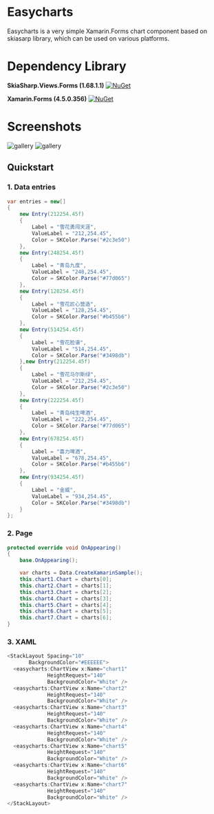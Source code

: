 # Easycharts
Easycharts is a very simple Xamarin.Forms chart component based on skiasarp library, which can be used on various platforms.

# Dependency Library
**SkiaSharp.Views.Forms (1.68.1.1)**
[![NuGet](https://img.shields.io/nuget/v/SkiaSharp.Views.Forms.svg?label=NuGet)](https://www.nuget.org/packages/SkiaSharp.Views.Forms/1.68.1.1)

**Xamarin.Forms (4.5.0.356)**
[![NuGet](https://img.shields.io/nuget/v/Xamarin.Forms.svg?label=NuGet)](https://www.nuget.org/packages/Xamarin.Forms/4.5.0.356)

# Screenshots

![gallery](Screenshots/3.png)
![gallery](Screenshots/4.png)

## Quickstart

### 1. Data entries

```csharp
var entries = new[]
{
	new Entry(212254.45f)
	{
		Label = "雪花勇闯天涯",
		ValueLabel = "212,254.45",
		Color = SKColor.Parse("#2c3e50")
	},
	new Entry(248254.45f)
	{
		Label = "青岛九度",
		ValueLabel = "248,254.45",
		Color = SKColor.Parse("#77d065")
	},
	new Entry(128254.45f)
	{
		Label = "雪花匠心营造",
		ValueLabel = "128,254.45",
		Color = SKColor.Parse("#b455b6")
	},
	new Entry(514254.45f)
	{
		Label = "雪花脸谱",
		ValueLabel = "514,254.45",
		Color = SKColor.Parse("#3498db")
	},new Entry(212254.45f)
	{
		Label = "雪花马尔斯绿",
		ValueLabel = "212,254.45",
		Color = SKColor.Parse("#2c3e50")
	},
	new Entry(222254.45f)
	{
		Label = "青岛纯生啤酒",
		ValueLabel = "222,254.45",
		Color = SKColor.Parse("#77d065")
	},
	new Entry(678254.45f)
	{
		Label = "喜力啤酒",
		ValueLabel = "678,254.45",
		Color = SKColor.Parse("#b455b6")
	},
	new Entry(934254.45f)
	{
		Label = "金威",
		ValueLabel = "934,254.45",
		Color = SKColor.Parse("#3498db")
	}
};
```

### 2. Page

```csharp
protected override void OnAppearing()
{
	base.OnAppearing();

	var charts = Data.CreateXamarinSample();
	this.chart1.Chart = charts[0];
	this.chart2.Chart = charts[1];
	this.chart3.Chart = charts[2];
	this.chart4.Chart = charts[3];
	this.chart5.Chart = charts[4];
	this.chart6.Chart = charts[5];
	this.chart7.Chart = charts[6];
}
  ```
  
  ### 3. XAML
  
  ```csharp
<StackLayout Spacing="10"
	     BackgroundColor="#EEEEEE">
    <easycharts:ChartView x:Name="chart1"
			   HeightRequest="140"
			   BackgroundColor="White" />
    <easycharts:ChartView x:Name="chart2"
			   HeightRequest="140"
			   BackgroundColor="White" />
    <easycharts:ChartView x:Name="chart3"
			   HeightRequest="140"
			   BackgroundColor="White" />
    <easycharts:ChartView x:Name="chart4"
			   HeightRequest="140"
			   BackgroundColor="White" />
    <easycharts:ChartView x:Name="chart5"
			   HeightRequest="140"
			   BackgroundColor="White" />
    <easycharts:ChartView x:Name="chart6"
			   HeightRequest="140"
			   BackgroundColor="White" />
    <easycharts:ChartView x:Name="chart7"
			   HeightRequest="140"
			   BackgroundColor="White" />
</StackLayout>
  ```
